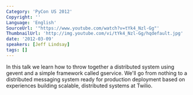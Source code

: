 ```yaml
---
Category: 'PyCon US 2012'
Copyright: ''
Language: 'English'
SourceUrl: '"https://www.youtube.com/watch?v=tYk4_Nzl-Gg"'
ThumbnailUrl: 'http://img.youtube.com/vi/tYk4_Nzl-Gg/hqdefault.jpg'
date: '2012-03-09'
speakers: [Jeff Lindsay]
tags: []
---
```

In this talk we learn how to throw together a distributed system using gevent
and a simple framework called gservice. We'll go from nothing to a distributed
messaging system ready for production deployment based on experiences building
scalable, distributed systems at Twilio.

